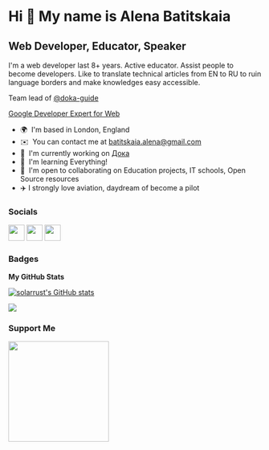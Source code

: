 Hi 👋 My name is Alena Batitskaia
=================================

Web Developer, Educator, Speaker
--------------------------------

I'm a web developer last 8+ years. Active educator. Assist people to become developers. Like to translate technical articles from EN to RU to ruin language borders and make knowledges easy accessible. 

Team lead of [@doka-guide](https://github.com/doka-guide)

[Google Developer Expert for Web](https://developers.google.com/community/experts/directory/profile/profile-alena-batitskaia?hl=en)

* 🌍  I'm based in London, England
* ✉️  You can contact me at [batitskaia.alena@gmail.com](mailto:batitskaia.alena@gmail.com)
* 🚀  I'm currently working on [Дока](http://doka.guide/)
* 🧠  I'm learning Everything!
* 🤝  I'm open to collaborating on Education projects, IT schools, Open Source resources
* ✈️  I strongly love aviation, daydream of become a pilot


### Socials

<p align="left"> <a href="https://www.github.com/solarrust" target="_blank" rel="noreferrer"><img src="https://raw.githubusercontent.com/danielcranney/readme-generator/main/public/icons/socials/github.svg" width="32" height="32" /></a> <a href="http://www.medium.com/@abatickaya" target="_blank" rel="noreferrer"><img src="https://raw.githubusercontent.com/danielcranney/readme-generator/main/public/icons/socials/medium.svg" width="32" height="32" /></a> <a href="https://www.twitter.com/ABatickaya" target="_blank" rel="noreferrer"><img src="https://raw.githubusercontent.com/danielcranney/readme-generator/main/public/icons/socials/twitter.svg" width="32" height="32" /></a></p>

### Badges

<b>My GitHub Stats</b>

<a href="http://www.github.com/solarrust"><img src="https://github-readme-stats.vercel.app/api?username=solarrust&show_icons=true&hide=&count_private=true&title_color=0891b2&text_color=ffffff&icon_color=0891b2&bg_color=1c1917&hide_border=true&show_icons=true" alt="solarrust's GitHub stats" /></a>

<a href="http://www.github.com/solarrust"><img src="https://github-readme-streak-stats.herokuapp.com/?user=solarrust&stroke=ffffff&background=1c1917&ring=0891b2&fire=0891b2&currStreakNum=ffffff&currStreakLabel=0891b2&sideNums=ffffff&sideLabels=ffffff&dates=ffffff&hide_border=true" /></a>

### Support Me

<a href="https://www.buymeacoffee.com/ABatickaya"><img src="https://cdn.buymeacoffee.com/buttons/v2/default-yellow.png" width="200" /></a>
